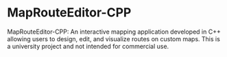 # MapRouteEditor-CPP
MapRouteEditor-CPP: An interactive mapping application developed in C++ allowing users to design, edit, and visualize routes on custom maps. This is a university project and not intended for commercial use.
